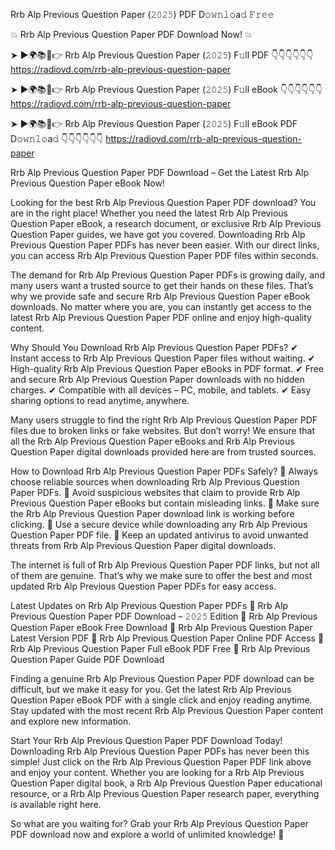 Rrb Alp Previous Question Paper (𝟸𝟶𝟸𝟻) PDF D𝚘𝚠𝚗𝚕𝚘a𝚍 𝙵𝚛𝚎𝚎

💥 Rrb Alp Previous Question Paper PDF Download Now! 💥

➤ ►🌍📚📱👉 Rrb Alp Previous Question Paper (𝟸𝟶𝟸𝟻) F𝚞ll PDF 👇👇👇👇👇👇
https://radiovd.com/rrb-alp-previous-question-paper

➤ ►🌍📚📱👉 Rrb Alp Previous Question Paper (𝟸𝟶𝟸𝟻) F𝚞ll eBook 👇👇👇👇👇👇
https://radiovd.com/rrb-alp-previous-question-paper

➤ ►🌍📚📱👉 Rrb Alp Previous Question Paper (𝟸𝟶𝟸𝟻) F𝚞ll eBook PDF D𝚘𝚠𝚗𝚕𝚘a𝚍 👇👇👇👇👇👇
https://radiovd.com/rrb-alp-previous-question-paper

Rrb Alp Previous Question Paper PDF Download – Get the Latest Rrb Alp Previous Question Paper eBook Now!

Looking for the best Rrb Alp Previous Question Paper PDF download? You are in the right place! Whether you need the latest Rrb Alp Previous Question Paper eBook, a research document, or exclusive Rrb Alp Previous Question Paper guides, we have got you covered. Downloading Rrb Alp Previous Question Paper PDFs has never been easier. With our direct links, you can access Rrb Alp Previous Question Paper PDF files within seconds.

The demand for Rrb Alp Previous Question Paper PDFs is growing daily, and many users want a trusted source to get their hands on these files. That’s why we provide safe and secure Rrb Alp Previous Question Paper eBook downloads. No matter where you are, you can instantly get access to the latest Rrb Alp Previous Question Paper PDF online and enjoy high-quality content.

Why Should You Download Rrb Alp Previous Question Paper PDFs?
✔ Instant access to Rrb Alp Previous Question Paper files without waiting.
✔ High-quality Rrb Alp Previous Question Paper eBooks in PDF format.
✔ Free and secure Rrb Alp Previous Question Paper downloads with no hidden charges.
✔ Compatible with all devices – PC, mobile, and tablets.
✔ Easy sharing options to read anytime, anywhere.

Many users struggle to find the right Rrb Alp Previous Question Paper PDF files due to broken links or fake websites. But don’t worry! We ensure that all the Rrb Alp Previous Question Paper eBooks and Rrb Alp Previous Question Paper digital downloads provided here are from trusted sources.

How to Download Rrb Alp Previous Question Paper PDFs Safely?
📌 Always choose reliable sources when downloading Rrb Alp Previous Question Paper PDFs.
📌 Avoid suspicious websites that claim to provide Rrb Alp Previous Question Paper eBooks but contain misleading links.
📌 Make sure the Rrb Alp Previous Question Paper download link is working before clicking.
📌 Use a secure device while downloading any Rrb Alp Previous Question Paper PDF file.
📌 Keep an updated antivirus to avoid unwanted threats from Rrb Alp Previous Question Paper digital downloads.

The internet is full of Rrb Alp Previous Question Paper PDF links, but not all of them are genuine. That’s why we make sure to offer the best and most updated Rrb Alp Previous Question Paper PDFs for easy access.

Latest Updates on Rrb Alp Previous Question Paper PDFs
🔹 Rrb Alp Previous Question Paper PDF Download – 𝟸𝟶𝟸𝟻 Edition
🔹 Rrb Alp Previous Question Paper eBook Free Download
🔹 Rrb Alp Previous Question Paper Latest Version PDF
🔹 Rrb Alp Previous Question Paper Online PDF Access
🔹 Rrb Alp Previous Question Paper Full eBook PDF Free
🔹 Rrb Alp Previous Question Paper Guide PDF Download

Finding a genuine Rrb Alp Previous Question Paper PDF download can be difficult, but we make it easy for you. Get the latest Rrb Alp Previous Question Paper eBook PDF with a single click and enjoy reading anytime. Stay updated with the most recent Rrb Alp Previous Question Paper content and explore new information.

Start Your Rrb Alp Previous Question Paper PDF Download Today!
Downloading Rrb Alp Previous Question Paper PDFs has never been this simple! Just click on the Rrb Alp Previous Question Paper PDF link above and enjoy your content. Whether you are looking for a Rrb Alp Previous Question Paper digital book, a Rrb Alp Previous Question Paper educational resource, or a Rrb Alp Previous Question Paper research paper, everything is available right here.

So what are you waiting for? Grab your Rrb Alp Previous Question Paper PDF download now and explore a world of unlimited knowledge! 🚀
